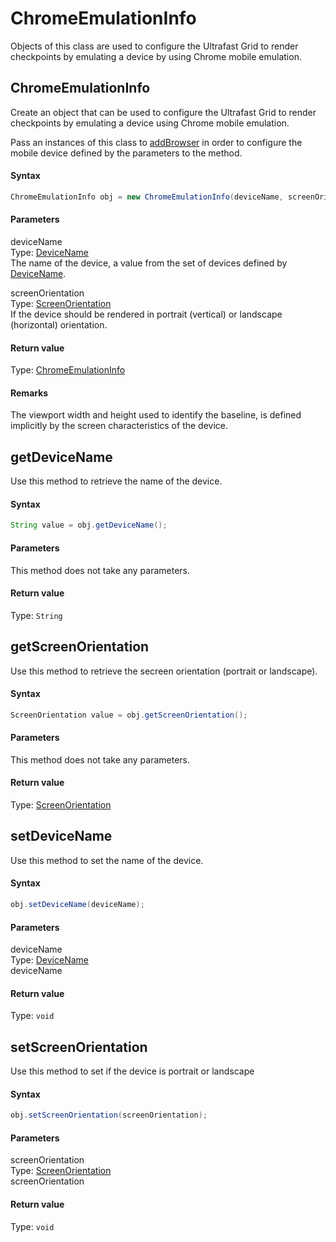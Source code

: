 # ChromeEmulationInfo
Objects of this class are used to configure the Ultrafast Grid to render checkpoints by emulating a device by using Chrome mobile emulation.

## ChromeEmulationInfo
Create an object that can be used to configure the Ultrafast Grid to render checkpoints by emulating a device using Chrome mobile emulation.

Pass an instances of this class to [addBrowser](./Configuration#addbrowser) in order to configure the mobile device defined by the parameters to the method.

#### Syntax

```java
ChromeEmulationInfo obj = new ChromeEmulationInfo(deviceName, screenOrientation);
```

#### Parameters
deviceName<br/>
Type: [DeviceName](./DeviceName)<br/>
The name of the device, a value from the set of devices defined by [DeviceName](./DeviceName).

screenOrientation<br/>
Type: [ScreenOrientation](./ScreenOrientation)<br/>
If the device should be rendered in portrait (vertical) or landscape (horizontal) orientation.

#### Return value
Type: [ChromeEmulationInfo](./ChromeEmulationInfo)

#### Remarks
The viewport width and height used to identify the baseline, is defined implicitly by the screen characteristics of the device.

## getDeviceName
Use this method to retrieve the name of the device.

#### Syntax

```java
String value = obj.getDeviceName();
```

#### Parameters
This method does not take any parameters.

#### Return value
Type: `String`

## getScreenOrientation
Use this method to retrieve the secreen orientation (portrait or landscape).

#### Syntax

```java
ScreenOrientation value = obj.getScreenOrientation();
```

#### Parameters
This method does not take any parameters.

#### Return value
Type: [ScreenOrientation](./ScreenOrientation)

## setDeviceName
Use this method to set the name of the device.

#### Syntax

```java
obj.setDeviceName(deviceName);
```

#### Parameters
deviceName<br/>
Type: [DeviceName](./DeviceName)<br/>
deviceName

#### Return value
Type: `void`

## setScreenOrientation
Use this method to set if the device is portrait or landscape

#### Syntax

```java
obj.setScreenOrientation(screenOrientation);
```

#### Parameters
screenOrientation<br/>
Type: [ScreenOrientation](./ScreenOrientation)<br/>
screenOrientation

#### Return value
Type: `void`